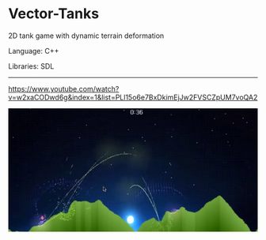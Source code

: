 Vector-Tanks
============

2D tank game with dynamic terrain deformation

Language: C++

Libraries: SDL

---

https://www.youtube.com/watch?v=w2xaCODwd6g&index=1&list=PLl15o6e7BxDkimEjJw2FVSCZpUM7voQA2

![example](https://github.com/orglofch/Vector-Tanks/blob/master/images/example.png)
